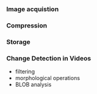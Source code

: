 ### Image acquistion

### Compression

### Storage

### Change Detection in Videos

- filtering
- morphological operations
- BLOB analysis